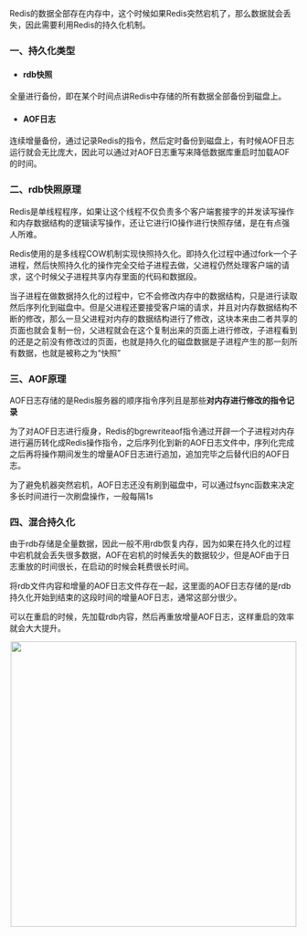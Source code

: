 Redis的数据全部存在内存中，这个时候如果Redis突然宕机了，那么数据就会丢失，因此需要利用Redis的持久化机制。

### 一、持久化类型

- #### rdb快照

全量进行备份，即在某个时间点讲Redis中存储的所有数据全部备份到磁盘上。

- #### AOF日志

连续增量备份，通过记录Redis的指令，然后定时备份到磁盘上，有时候AOF日志运行就会无比庞大，因此可以通过对AOF日志重写来降低数据库重启时加载AOF的时间。

### 二、rdb快照原理

Redis是单线程程序，如果让这个线程不仅负责多个客户端套接字的并发读写操作和内存数据结构的逻辑读写操作，还让它进行IO操作进行快照存储，是在有点强人所难。

Redis使用的是多线程COW机制实现快照持久化。即持久化过程中通过fork一个子进程，然后快照持久化的操作完全交给子进程去做，父进程仍然处理客户端的请求，这个时候父子进程共享内存里面的代码和数据段。

当子进程在做数据持久化的过程中，它不会修改内存中的数据结构，只是进行读取然后序列化到磁盘中。但是父进程还要接受客户端的请求，并且对内存数据结构不断的修改，那么一旦父进程对内存的数据结构进行了修改，这块本来由二者共享的页面也就会复制一份，父进程就会在这个复制出来的页面上进行修改，子进程看到的还是之前没有修改过的页面，也就是持久化的磁盘数据是子进程产生的那一刻所有数据，也就是被称之为“快照”

### 三、AOF原理

AOF日志存储的是Redis服务器的顺序指令序列且是那些**对内存进行修改的指令记录**

为了对AOF日志进行瘦身，Redis的bgrewriteaof指令通过开辟一个子进程对内存进行遍历转化成Redis操作指令，之后序列化到新的AOF日志文件中，序列化完成之后再将操作期间发生的增量AOF日志进行追加，追加完毕之后替代旧的AOF日志。

为了避免机器突然宕机，AOF日志还没有刷到磁盘中，可以通过fsync函数来决定多长时间进行一次刷盘操作，一般每隔1s

### 四、混合持久化

由于rdb存储是全量数据，因此一般不用rdb恢复内存，因为如果在持久化的过程中宕机就会丢失很多数据，AOF在宕机的时候丢失的数据较少，但是AOF由于日志重放的时间很长，在启动的时候会耗费很长时间。

将rdb文件内容和增量的AOF日志文件存在一起，这里面的AOF日志存储的是rdb持久化开始到结束的这段时间的增量AOF日志，通常这部分很少。

可以在重启的时候，先加载rdb内容，然后再重放增量AOF日志，这样重启的效率就会大大提升。

<div align="center">  <img src="https://i.bmp.ovh/imgs/2021/06/e37816ee40391d54.png" width="500"/> </div><br>

